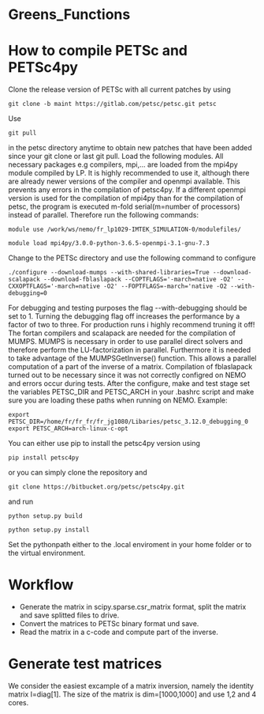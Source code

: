 # Greens_Functions
# How to compile PETSc and PETSc4py
Clone the release version of PETSc with all current patches by using

`git clone -b maint https://gitlab.com/petsc/petsc.git petsc`

Use 

`git pull `

in the petsc directory anytime to obtain new patches that have been added since your git clone or last git pull.
Load the following modules. All necessary packages e.g compilers, mpi,... are loaded from the mpi4py module compiled by LP. It is highly recommended to use it, although there are already newer versions of the compiler and openmpi available. This prevents any errors in the compilation of petsc4py. If a different openmpi version is used for the compilation of mpi4py than for the compilation of petsc, the program is executed m-fold serial(m=number of processors) instead of parallel. Therefore run the following commands: 
 
`module use /work/ws/nemo/fr_lp1029-IMTEK_SIMULATION-0/modulefiles/`

`module load mpi4py/3.0.0-python-3.6.5-openmpi-3.1-gnu-7.3 `

Change to the PETSc directory and use the following command to configure

`./configure --download-mumps --with-shared-libraries=True --download-scalapack --download-fblaslapack --COPTFLAGS='-march=native -O2' --CXXOPTFLAGS='-march=native -O2' --FOPTFLAGS=-march='native -O2 --with-debugging=0 `

For debugging and testing purposes the flag --with-debugging should be set to 1. Turning the debugging flag off increases the performance by a factor of two to three. For production runs i highly recommend truning it off! The fortan compilers and scalapack are needed for the compilation of MUMPS. MUMPS is necessary in order to use parallel direct solvers and therefore perform the LU-factorization in parallel. Furthermore it is needed to take advantage of the MUMPSGetInverse() function. This allows a parallel computation of a part of the inverse of a matrix. Compilation of fblaslapack turned out to be necessary since it was not correctly configred on NEMO and errors occur during tests. After the configure, make and test stage set the variables PETSC_DIR and PETSC_ARCH in your .bashrc script and make sure you are loading these paths when running on NEMO. Example:

`export PETSC_DIR=/home/fr/fr_fr/fr_jg1080/Libaries/petsc_3.12.0_debugging_0`
`export PETSC_ARCH=arch-linux-c-opt` 

You can either use pip to install the petsc4py version using 

`pip install petsc4py`

or you can simply clone the repository and 

`git clone https://bitbucket.org/petsc/petsc4py.git`

and run 

`python setup.py build`

`python setup.py install`

Set the pythonpath either to the .local enviroment in your home folder or to the virtual environment.

# Workflow
* Generate the matrix in scipy.sparse.csr_matrix format, split the matrix and save splitted files to drive.
* Convert the matrices to PETSc binary format und save. 
* Read the matrix in a c-code and compute part of the inverse.

# Generate test matrices 
We consider the easiest excample of a matrix inversion, namely the identity matrix I=diag[1]. The size of the matrix is dim=[1000,1000] and use 1,2 and 4 cores. 
